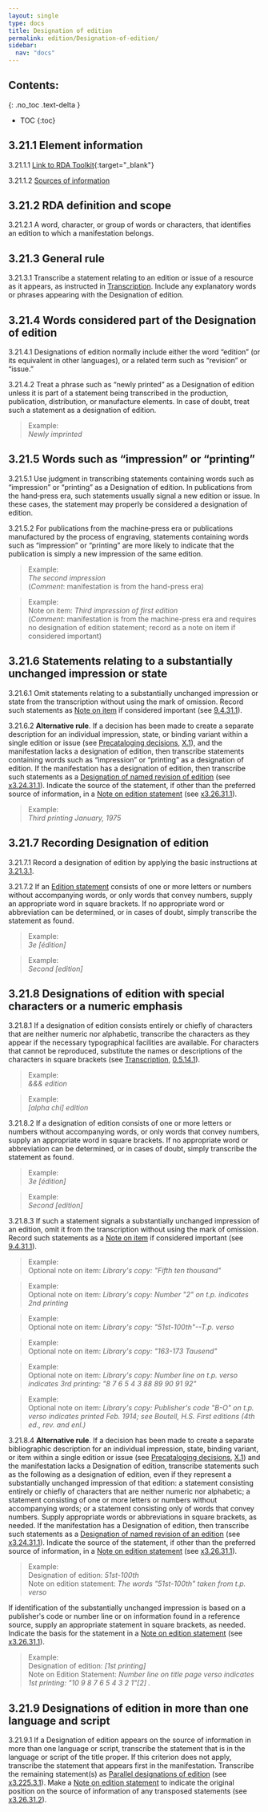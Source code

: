```yaml
---
layout: single
type: docs
title: Designation of edition
permalink: edition/Designation-of-edition/
sidebar:
  nav: "docs"
---
```


## Contents:
{: .no_toc .text-delta }

- TOC
{:toc}

## 3.21.1 Element information

<a name="3.21.1.1">3.21.1.1</a> [Link to RDA Toolkit](https://beta.rdatoolkit.org/Content/Index?externalId=en-US_ala-3f4a6575-8253-3866-a8f6-ce255dcb094c#){:target="_blank"}

<a name="3.21.1.2">3.21.1.2</a> [Sources of information](/DCRMR/edition/)

## 3.21.2 RDA definition and scope

<a name="3.21.2.1">3.21.2.1</a> A word, character, or group of words or characters, that identifies an edition to which a manifestation belongs.

## 3.21.3 General rule

<a name="3.21.3.1">3.21.3.1</a> Transcribe a statement relating to an edition or issue of a  resource as it appears, as instructed in [Transcription](/DCRMR/general-rules/Transcription/). Include any explanatory words or phrases appearing with the Designation of edition.

## 3.21.4 Words considered part of the Designation of edition

<a name="3.21.4.1">3.21.4.1</a> Designations of edition normally include either the word “edition” (or its equivalent in other languages), or a related term such as “revision” or “issue.” 

<a name="3.21.4.2">3.21.4.2</a> Treat a phrase such as “newly printed” as a Designation of edition unless it is
part of a statement being transcribed in the production, publication, distribution, or manufacture elements.  In case of doubt, treat such a statement as a designation of edition.

>Example:  
><CITE>Newly imprinted</CITE>

## 3.21.5 Words such as “impression” or “printing”

<a name="3.21.5.1">3.21.5.1</a> Use judgment in transcribing statements containing words such as “impression” or “printing” as a Designation of edition. In publications from the hand‐press era, such statements usually signal a new edition or issue. In these cases, the statement may properly be considered a designation of edition.

<a name="3.21.5.2">3.21.5.2</a> For publications from the machine‐press era or publications manufactured by the process of engraving, statements containing words such as “impression” or “printing” are more likely to indicate that the publication is simply a new impression of the same edition. 

>Example:  
><CITE>The second impression</CITE>  
>(*Comment*: manifestation is from the hand-press era)

>Example:  
>Note on item: <CITE>Third impression of first edition</CITE>  
>(*Comment*: manifestation is from the machine-press era and requires no designation of edition statement; record as a note on item if considered important)

## 3.21.6 Statements relating to a substantially unchanged impression or state

<a name="3.21.6.1">3.21.6.1</a> Omit statements relating to a substantially unchanged impression or state from the transcription without using the mark of omission.  Record such statements as [Note on item](/DCRMR/additional-notes/Note-on-item/) if considered important (see [9.4.31.1](/DCRMR/additional-notes/Note-on-item/#9.4.31.1)).

<a name="3.21.6.2">3.21.6.2</a> **Alternative rule**. If a decision has been made to create a separate description for an individual impression, state, or binding variant within a single edition or issue (see [Precataloging decisions](/DCRMR/introduction/#x-precataloging-decisions), [X.1](/DCRMR/introduction/#x-precataloging-decisions)), and the manifestation lacks a designation of edition, then transcribe statements containing words such as “impression” or “printing” as a designation of edition. If the manifestation has a designation of edition, then transcribe such statements as a [Designation of named revision of edition](/DCRMR/edition/Designation-of-named-revision-of-edition/) (see [x3.24.31.1](/DCRMR/edition/Designation-of-named-revision-of-edition/#x3.24.31.1)).  Indicate the source of the statement, if other than the preferred source of information, in a [Note on edition statement](/DCRMR/edition/Note-on-edition-statement/) (see [x3.26.31.1](/DCRMR/edition/Note-on-edition-statement/#x3.26.31.1)).

>Example:  
><CITE>Third printing January, 1975</CITE>

## 3.21.7 Recording Designation of edition

<a name="3.21.7.1">3.21.7.1</a> Record a designation of edition by applying the basic instructions at [3.21.3.1](/DCRMR/edition/Designation-of-edition/#3.21.3.1).  

<a name="3.21.7.2">3.21.7.2</a> If an [Edition statement](/DCRMR/edition/Edition-statement/) consists of one or more letters or numbers without accompanying words, or only words that convey numbers, supply an appropriate word in square brackets. If no appropriate word or abbreviation can be determined, or in cases of doubt, simply transcribe the statement as found.

>Example:  
><CITE>3e [édition]</CITE>

>Example:  
><CITE>Second [edition]</CITE>

## 3.21.8 Designations of edition with special characters or a numeric emphasis

<a name="3.21.8.1">3.21.8.1</a> If a designation of edition consists entirely or chiefly of characters that are neither numeric nor alphabetic, transcribe the characters as they appear if the necessary typographical facilities are available. For characters that cannot be reproduced, substitute the names or descriptions of the characters in square brackets (see [Transcription](/DCRMR/general-rules/Transcription/), [0.5.14.1](/DCRMR/general-rules/Transcription/#0.5.14.1)).

>Example:  
><CITE>&&& edition</CITE>

>Example:  
><CITE>[alpha chi] edition</CITE>

<a name="3.21.8.2">3.21.8.2</a> If a designation of edition consists of one or more letters or numbers without accompanying words, or only words that convey numbers, supply an appropriate word in square brackets. If no appropriate word or abbreviation can be determined, or in cases of doubt, simply transcribe the statement as found. 

>Example:  
><CITE>3e [édition]</CITE>

>Example:  
><CITE>Second [edition]</CITE>

<a name="3.21.8.3">3.21.8.3</a> If such a statement signals a substantially unchanged impression of an edition,
omit it from the transcription without using the mark of omission.  Record such statements as a [Note on item](/DCRMR/additional-notes/Note-on-item/) if considered important (see [9.4.31.1](/DCRMR/additional-notes/Note-on-item/#9.4.31.1)).

>Example:  
>Optional note on item: <CITE>Library's copy: "Fifth ten thousand"</CITE>
 
>Example:  
>Optional note on item: <CITE>Library's copy: Number "2" on t.p. indicates 2nd printing</CITE>

>Example:  
>Optional note on item: <CITE>Library's copy: "51st-100th"--T.p. verso</CITE>

>Example:  
>Optional note on item: <CITE>Library's copy: "163-173 Tausend"</CITE>

>Example:  
>Optional note on item: <CITE>Library's copy: Number line on t.p. verso indicates 3rd printing: "8 7 6 5 4 3 88 89 90 91 92"</CITE>
 
>Example:  
>Optional note on item: <CITE>Library's copy: Publisher's code "B-O" on t.p. verso indicates printed Feb. 1914; see Boutell, H.S. First editions (4th ed., rev. and enl.)</CITE>  

<a name="3.21.8.4">3.21.8.4</a> **Alternative rule**. If a decision has been made to create a separate bibliographic description for an individual impression, state, binding variant, or item within a single edition or issue (see [Precataloging decisions](/DCRMR/introduction/#x-precataloging-decisions), [X.1](/DCRMR/introduction/#x-precataloging-decisions)) and the manifestation lacks a Designation of edition, transcribe statements such as the following as a designation of edition, even if they represent a substantially unchanged impression of that edition: a statement consisting entirely or chiefly of characters that are neither numeric nor alphabetic; a statement consisting of one or more letters or numbers without accompanying words; or a statement consisting only of words that convey numbers. Supply appropriate words or abbreviations in square brackets, as needed.  If the manifestation has a Designation of edition, then transcribe such statements as a [Designation of named revision of an edition](/DCRMR/edition/Designation-of-named-revision-of-edition/) (see [x3.24.31.1](/DCRMR/edition/Designation-of-named-revision-of-edition/#x3.24.31.1)). Indicate the source of the statement, if other than the preferred source of information, in a [Note on edition statement](/DCRMR/edition/Note-on-edition-statement/) (see [x3.26.31.1](/DCRMR/edition/Note-on-edition-statement/#x3.26.31.1)).

>Example:  
>Designation of edition: <CITE>51st-100th</CITE>  
>Note on edition statement: <CITE>The words "51st-100th" taken from t.p. verso</CITE>

If identification of the substantially unchanged impression is based on a publisherʹs code or number line or on information found in a reference source, supply an
appropriate statement in square brackets, as needed. Indicate the basis for the statement in a [Note on edition statement](/DCRMR/edition/Note-on-edition-statement/) (see [x3.26.31.1](/DCRMR/edition/Note-on-edition-statement/#x3.26.31.1)).

>Example:  
>Designation of edition: <CITE>[1st printing]</CITE>  
>Note on Edition Statement: <CITE>Number line on title page verso indicates 1st printing: "10 9 8 7 6 5 4 3 2 1"[2] .</CITE>

## 3.21.9 Designations of edition in more than one language and script

<a name="3.21.9.1">3.21.9.1</a> If a Designation of edition appears on the source of information in more than one language or script, transcribe the statement that is in the language or script of the title proper. If this criterion does not apply, transcribe the statement that appears first in the manifestation. Transcribe the remaining statement(s) as [Parallel designations of edition](/DCRMR/edition/Parallel-designation-of-edition/) (see [x3.225.3.1](/DCRMR/edition/Parallel-designation-of-edition/#x3.225.3.1)). Make a [Note on edition statement](/DCRMR/edition/Note-on-edition-statement/) to indicate the original position on the source of information of any transposed statements (see [x3.26.31.2](/DCRMR/edition/Note-on-edition-statement/#x3.26.31.2)).